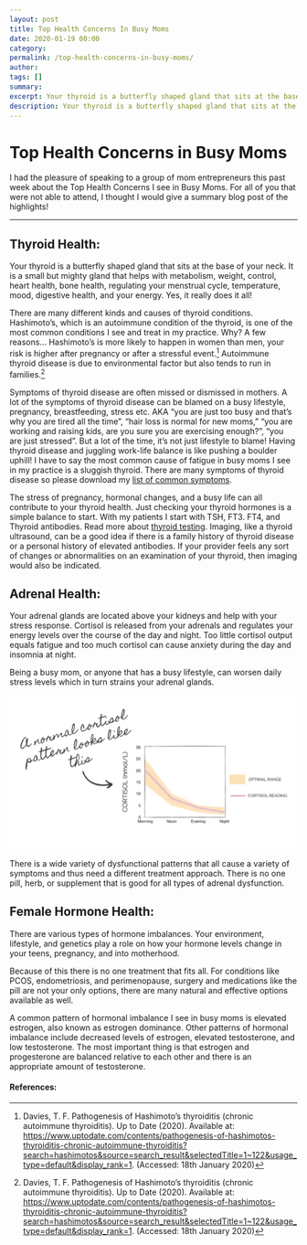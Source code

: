 ```yaml
---
layout: post
title: Top Health Concerns In Busy Moms
date: 2020-01-19 00:00
category: 
permalink: /top-health-concerns-in-busy-moms/
author: 
tags: []
summary: 
excerpt: Your thyroid is a butterfly shaped gland that sits at the base of your neck. It is a small but mighty gland that helps with metabolism, weight, control, heart health, bone health, regulating 
description: Your thyroid is a butterfly shaped gland that sits at the base of your neck. It is a small but mighty gland that helps...
---
```

# Top Health Concerns in Busy Moms

I had the pleasure of speaking to a group of mom entrepreneurs this past week about the Top Health Concerns I see in Busy Moms. For all of you that were not able to attend, I thought I would give a summary blog post of the highlights!
*** 
## Thyroid Health:

Your thyroid is a butterfly shaped gland that sits at the base of your neck. It is a small but mighty gland that helps with metabolism, weight, control, heart health, bone health, regulating your menstrual cycle, temperature, mood, digestive health, and your energy. Yes, it really does it all!

There are many different kinds and causes of thyroid conditions. Hashimoto’s, which is an autoimmune condition of the thyroid, is one of the most common conditions I see and treat in my practice.  Why? A few reasons… Hashimoto’s is more likely to happen in women than men, your risk is higher after pregnancy or after a stressful event.[^1] Autoimmune thyroid disease is due to environmental factor but also tends to run in families.[^1]

Symptoms of thyroid disease are often missed or dismissed in mothers. A lot of the symptoms of thyroid disease can be blamed on a busy lifestyle, pregnancy, breastfeeding, stress etc. AKA “you are just too busy and that’s why you are tired all the time”, “hair loss is normal for new moms,” “you are working and raising kids, are you sure you are exercising enough?”, “you are just stressed”. But a lot of the time, it’s not just lifestyle to blame! Having thyroid disease and juggling work-life balance is like pushing a boulder uphill! I have to say the most common cause of fatigue in busy moms I see in my practice is a sluggish thyroid. There are many symptoms of thyroid disease so please download my [list of common symptoms](../assets/handouts/Thyroid-signs-and-symptoms-1.xls).

The stress of pregnancy, hormonal changes, and a busy life can all contribute to your thyroid health. Just checking your thyroid hormones is a simple balance to start. With my patients I start with TSH, FT3. FT4, and Thyroid antibodies. Read more about [thyroid testing](https://drtaraburke.com/thyroid-testing/). Imaging, like a thyroid ultrasound, can be a good idea if there is a family history of thyroid disease or a personal history of elevated antibodies. If your provider feels any sort of changes or abnormalities on an examination of your thyroid, then  imaging would also be indicated. 

## Adrenal Health:

Your adrenal glands are located above your kidneys and help with your stress response. Cortisol is released from your adrenals and regulates your energy levels over the course of the day and night. Too little cortisol output equals fatigue and too much cortisol can cause anxiety during the day and insomnia at night. 

Being a busy mom, or anyone that has a busy lifestyle, can worsen daily stress levels which in turn strains your adrenal glands.

![Normal Cortisol](../assets/img/normal-cortisol.webp)

There is a wide variety of dysfunctional patterns that all cause a variety of symptoms and thus need a different treatment approach. There is no one pill, herb, or supplement that is good for all types of adrenal dysfunction.

## Female Hormone Health:

There are various types of hormone imbalances. Your environment, lifestyle, and genetics play a role on how your hormone levels change in your teens, pregnancy, and into motherhood. 

Because of this there is no one treatment that fits all. For conditions like PCOS, endometriosis, and perimenopause, surgery and medications like the pill are not your only options, there are many natural and effective options available as well. 

A common pattern of hormonal imbalance I see in busy moms is elevated estrogen, also known as estrogen dominance. Other patterns of hormonal imbalance include decreased levels of estrogen, elevated testosterone, and low testosterone. The most important thing is that estrogen and progesterone are balanced relative to each other and there is an appropriate amount of testosterone. 

#### References:
[^1]: Davies, T. F. Pathogenesis of Hashimoto’s thyroiditis (chronic autoimmune thyroiditis). Up to Date (2020). Available at: https://www.uptodate.com/contents/pathogenesis-of-hashimotos-thyroiditis-chronic-autoimmune-thyroiditis?search=hashimotos&source=search_result&selectedTitle=1~122&usage_type=default&display_rank=1. (Accessed: 18th January 2020)